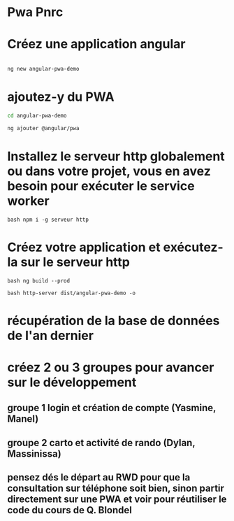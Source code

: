 # Pwa Pnrc
# Créez une application angular
 ```bash 
 
 ng new angular-pwa-demo
 ```
# ajoutez-y du PWA
  ```bash
  cd angular-pwa-demo 
  ```
 ```bash
 ng ajouter @angular/pwa
 ```
# Installez le serveur http globalement ou dans votre projet, vous en avez besoin pour exécuter le service worker
 ```
 bash npm i -g serveur http
 ```
# Créez votre application et exécutez-la sur le serveur http
 ```
 bash ng build --prod
 ```
 ```
 bash http-server dist/angular-pwa-demo -o
 ```

# récupération de la base de données de l'an dernier
# créez 2 ou 3 groupes pour avancer sur le développement 

## groupe 1 login et création de compte (Yasmine, Manel) 
## groupe 2 carto et activité de rando (Dylan, Massinissa)

## pensez dés le départ au RWD pour que la consultation sur téléphone soit bien, sinon partir directement sur une PWA et voir pour réutiliser le code du cours de Q. Blondel
